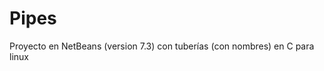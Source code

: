 Pipes
=============

Proyecto en NetBeans (version 7.3) con tuberías (con nombres) en C para linux


